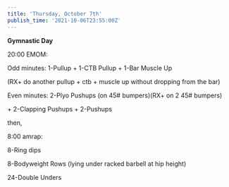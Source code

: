 ```yaml
---
title: 'Thursday, October 7th'
publish_time: '2021-10-06T23:55:00Z'
---
```


**Gymnastic Day**

20:00 EMOM:

Odd minutes: 1-Pullup + 1-CTB Pullup + 1-Bar Muscle Up

(RX+ do another pullup + ctb + muscle up without dropping from the bar)

Even minutes: 2-Plyo Pushups (on 45\# bumpers)(RX+ on 2 45\# bumpers)

\+ 2-Clapping Pushups + 2-Pushups

then,

8:00 amrap:

8-Ring dips

8-Bodyweight Rows (lying under racked barbell at hip height)

24-Double Unders
